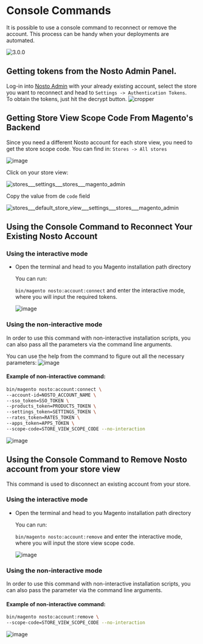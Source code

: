 # Console Commands

It is possible to use a console command to reconnect or remove the account. This process can be handy when your deployments are automated.

![3.0.0](https://img.shields.io/badge/nosto-3.0.0-green.svg)

## Getting tokens from the Nosto Admin Panel.

Log-in into [Nosto Admin](https://my.nosto.com) with your already existing account, select the store you want to reconnect and head to `Settings -> Authentication Tokens`.  
 To obtain the tokens, just hit the decrypt button. ![cropper](https://user-images.githubusercontent.com/2778820/44570846-cf96f300-a787-11e8-952e-0fc1950ea77e.png)

## Getting Store View Scope Code From Magento's Backend

Since you need a different Nosto account for each store view, you need to get the store scope code. You can find in: `Stores -> All stores`

![image](https://user-images.githubusercontent.com/2778820/44571925-f73b8a80-a78a-11e8-996c-6d0dbb998459.png)

Click on your store view:

![stores\_\_\_settings\_\_\_stores\_\_\_magento\_admin](https://user-images.githubusercontent.com/2778820/44571988-26ea9280-a78b-11e8-8e68-07f0de17eb07.png)

Copy the value from de `code` field

![stores\_\_\_default\_store\_view\_\_\_settings\_\_\_stores\_\_\_magento\_admin](https://user-images.githubusercontent.com/2778820/44572053-500b2300-a78b-11e8-993f-d311d233856b.png)

## Using the Console Command to Reconnect Your Existing Nosto Account

### Using the interactive mode

* Open the terminal and head to you Magento installation path directory

  You can run:

  `bin/magento nosto:account:connect` and enter the interactive mode, where you will input the required tokens.

  ![image](https://user-images.githubusercontent.com/2778820/44572711-5d291180-a78d-11e8-99c7-f6468621156a.png)

### Using the non-interactive mode

In order to use this command with non-interactive installation scripts, you can also pass all the parameters via the command line arguments.

You can use the help from the command to figure out all the necessary parameters: ![image](https://user-images.githubusercontent.com/2778820/44572987-1851aa80-a78e-11e8-8690-284a3a222670.png)

#### Example of non-interactive command:

```bash
bin/magento nosto:account:connect \
--account-id=NOSTO_ACCOUNT_NAME \
--sso_token=SSO_TOKEN \
--products_token=PRODUCTS_TOKEN \
--settings_token=SETTINGS_TOKEN \
--rates_token=RATES_TOKEN \
--apps_token=APPS_TOKEN \
--scope-code=STORE_VIEW_SCOPE_CODE --no-interaction
```

![image](https://user-images.githubusercontent.com/2778820/44573107-741c3380-a78e-11e8-909f-19620a62bf51.png)

## Using the Console Command to Remove Nosto account from your store view

This command is used to disconnect an existing account from your store.

### Using the interactive mode

* Open the terminal and head to you Magento installation path directory

  You can run:

  `bin/magento nosto:account:remove` and enter the interactive mode, where you will input the store view scope code.

  ![image](https://user-images.githubusercontent.com/44775916/49924280-8a293d80-febe-11e8-8230-bf816efc1784.png)

### Using the non-interactive mode

In order to use this command with non-interactive installation scripts, you can also pass the parameter via the command line arguments.

#### Example of non-interactive command:

```bash
bin/magento nosto:account:remove \
--scope-code=STORE_VIEW_SCOPE_CODE --no-interaction
```

![image](https://user-images.githubusercontent.com/44775916/49924701-9a8de800-febf-11e8-8789-6ab37d4a8f6c.png)

